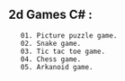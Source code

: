 ## 2d Games C# :
       01. Picture puzzle game.
       02. Snake game.
       03. Tic tac toe game.
       04. Chess game.
       05. Arkanoid game.
